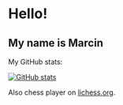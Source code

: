 # Hello!
## My name is Marcin
My GitHub stats:

[![GitHub stats](https://github-readme-stats.vercel.app/api?username=MarcinK50&theme=github_dark&show_icons=true)](https://github.com/anuraghazra/github-readme-stats)

Also chess player on [lichess.org](https://lichess.org).

<!--
**MarcinK50/MarcinK50** is a ✨ _special_ ✨ repository because its `README.md` (this file) appears on your GitHub profile.

Here are some ideas to get you started:

- 🔭 I’m currently working on ...
- 🌱 I’m currently learning ...
- 👯 I’m looking to collaborate on ...
- 🤔 I’m looking for help with ...
- 💬 Ask me about ...
- 📫 How to reach me: ...
- 😄 Pronouns: ...
- ⚡ Fun fact: ...
-->
